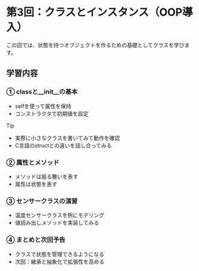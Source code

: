 # 第3回：クラスとインスタンス（OOP導入）

この回では、状態を持つオブジェクトを作るための基礎としてクラスを学びます。

## 学習内容

### ① classと__init__の基本

- selfを使って属性を保持
- コンストラクタで初期値を設定

> [!TIP]
>
> - 実際に小さなクラスを書いてみて動作を確認
> - C言語のstructとの違いを話し合ってみる

### ② 属性とメソッド

- メソッドは振る舞いを表す
- 属性は状態を表す

### ③ センサークラスの演習

- 温度センサークラスを例にモデリング
- 値読み出しメソッドを実装してみる

### ④ まとめと次回予告

- クラスで状態を管理できるようになる
- 次回：継承と抽象化で拡張性を高める
